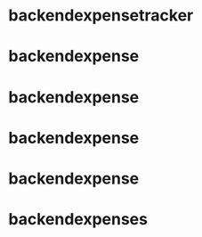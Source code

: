 # backendexpensetracker
# backendexpense
# backendexpense
# backendexpense
# backendexpense
# backendexpenses

